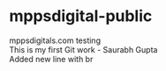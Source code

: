 # mppsdigital-public
mppsdigitals.com testing <br>
This is my first Git work - Saurabh Gupta <br>
Added new line with br
